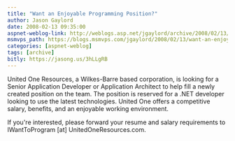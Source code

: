```yaml
---
title: "Want an Enjoyable Programming Position?"
author: Jason Gaylord
date: 2008-02-13 09:35:00
aspnet-weblog-link: http://weblogs.asp.net/jgaylord/archive/2008/02/13/want-an-enjoyable-programming-position.aspx
msmvps_path: https://blogs.msmvps.com/jgaylord/2008/02/13/want-an-enjoyable-programming-position/
categories: [aspnet-weblog]
tags: [archive]
bitly: https://jasong.us/3hLLgRB
---
```


United One Resources, a Wilkes-Barre based corporation, is looking for a Senior Application Developer or Application Architect to help fill a newly created position on the team. The position is reserved for a .NET developer looking to use the latest technologies. United One offers a competitive salary, benefits, and an enjoyable working environment.

If you're interested, please forward your resume and salary requirements to IWantToProgram \[at\] UnitedOneResources.com.
